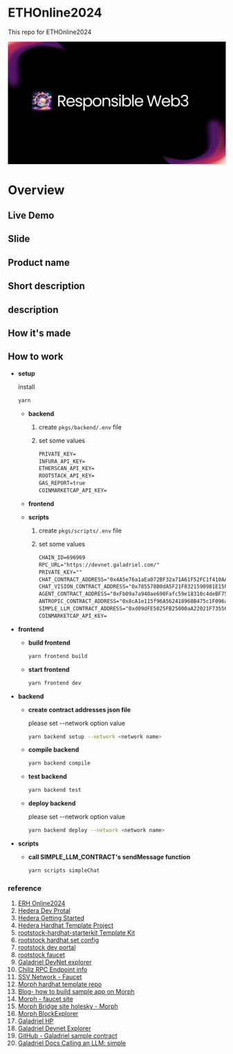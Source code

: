 # ETHOnline2024

This repo for ETHOnline2024

![](./docs/img/cover_logo.png)

# Overview

## Live Demo

## Slide

## Product name

## Short description

## description

## How it's made

## How to work

- **setup**

  install

  ```bash
  yarn
  ```

  - **backend**

    1.  create `pkgs/backend/.env` file

    2.  set some values

        ```txt
        PRIVATE_KEY=
        INFURA_API_KEY=
        ETHERSCAN_API_KEY=
        ROOTSTACK_API_KEY=
        GAS_REPORT=true
        COINMARKETCAP_API_KEY=
        ```

  - **frontend**

  - **scripts**

    1.  create `pkgs/scripts/.env` file

    2.  set some values

        ```txt
        CHAIN_ID=696969
        RPC_URL="https://devnet.galadriel.com/"
        PRIVATE_KEY=""
        CHAT_CONTRACT_ADDRESS="0x4A5e76a1aEa072BF32a71A61F52FC1f410AAd748"
        CHAT_VISION_CONTRACT_ADDRESS="0x785578B0dA5F21F8321590981E15F618BBc1915c"
        AGENT_CONTRACT_ADDRESS="0xFb09a7a940ae690Fafc59e18310c4deBF75B1B52"
        ANTROPIC_CONTRACT_ADDRESS="0x8cA1e115f96A562418968B475c1F096a8A385Ddb"
        SIMPLE_LLM_CONTRACT_ADDRESS="0xd09dFE5025FB25000aA22021F7355656cd10EB17"
        COINMARKETCAP_API_KEY=
        ```

- **frontend**

  - **build frontend**

    ```bash
    yarn frontend build
    ```

  - **start frontend**

    ```bash
    yarn frontend dev
    ```

- **backend**

  - **create contract addresses json file**

    please set --network option value

    ```bash
    yarn backend setup --network <network name>
    ```

  - **compile backend**

    ```bash
    yarn backend compile
    ```

  - **test backend**

    ```bash
    yarn backend test
    ```

  - **deploy backend**

    please set --network option value

    ```bash
    yarn backend deploy --network <network name>
    ```

- **scripts**

  - **call SIMPLE_LLM_CONTRACT's sendMessage function**

    ```bash
    yarn scripts simpleChat
    ```

### reference

1. [ERH Online2024](https://ethglobal.com/events/ethonline2024)
2. [Hedera Dev Protal](https://portal.hedera.com/login)
3. [Hedera Getting Started](https://hedera.com/getting-started)
4. [Hedera Hardhat Template Project](https://github.com/hashgraph/hedera-hardhat-example-project/blob/main/.env.example)
5. [rootstock-hardhat-starterkit Template Kit](https://github.com/rsksmart/rootstock-hardhat-starterkit)
6. [rootstock hardhat set config](https://dev.rootstock.io/developers/smart-contracts/hardhat/configure-hardhat-rootstock/)
7. [rootstock dev portal](https://rpc.rootstock.io/)
8. [rootstock faucet](https://faucet.rootstock.io/)
9. [Galadriel DevNet explorer](https://explorer.galadriel.com)
10. [Chiliz RPC Endpoint info](https://docs.chiliz.com/develop/basics/connect-to-chiliz-chain/connect-using-rpc)
11. [SSV Network - Faucet](https://faucet.ssv.network/)
12. [Morph hardhat template repo](https://github.com/varun-doshi/morph-examples/tree/main/contract-deployment-demos/hardhat-demo)
13. [Blog- how to build sample app on Morph ](https://blog.morphl2.io/developer-guide-building-a-decentralized-hotel-booking-system-on-morph-2/)
14. [Morph - faucet site](https://morph-token-faucet.vercel.app/)
15. [Morph Bridge site holesky - Morph](https://bridge-holesky.morphl2.io/)
16. [Morph BlockExplorer](https://explorer-holesky.morphl2.io/address/0x51908F598A5e0d8F1A3bAbFa6DF76F9704daD072)
17. [Galadriel HP](https://teeml.galadriel.com/)
18. [Galadriel Devnet Explorer](https://explorer.galadriel.com/address/0x68EC9556830AD097D661Df2557FBCeC166a0A075)
19. [GitHub - Galadriel sample contract](https://github.com/galadriel-ai/contracts/tree/main)
20. [Galadriel Docs Calling an LLM: simple](https://docs.galadriel.com/tutorials/simple_llm)

```

```

